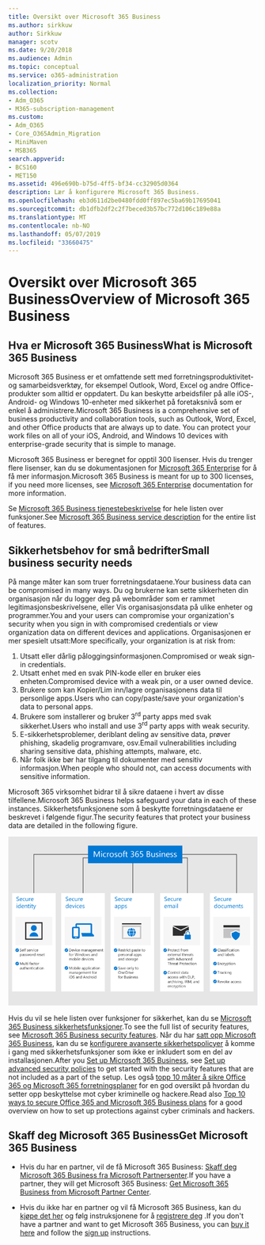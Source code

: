 ```yaml
---
title: Oversikt over Microsoft 365 Business
ms.author: sirkkuw
author: Sirkkuw
manager: scotv
ms.date: 9/20/2018
ms.audience: Admin
ms.topic: conceptual
ms.service: o365-administration
localization_priority: Normal
ms.collection:
- Adm_O365
- M365-subscription-management
ms.custom:
- Adm_O365
- Core_O365Admin_Migration
- MiniMaven
- MSB365
search.appverid:
- BCS160
- MET150
ms.assetid: 496e690b-b75d-4ff5-bf34-cc32905d0364
description: Lær å konfigurere Microsoft 365 Business.
ms.openlocfilehash: eb3d611d2be0480fdd0ff897ec5ba69b17695041
ms.sourcegitcommit: db1dfb2df2c2f7beced3b57bc772d106c189e88a
ms.translationtype: MT
ms.contentlocale: nb-NO
ms.lasthandoff: 05/07/2019
ms.locfileid: "33660475"
---
```

# <a name="overview-of-microsoft-365-business"></a><span data-ttu-id="39293-103">Oversikt over Microsoft 365 Business</span><span class="sxs-lookup"><span data-stu-id="39293-103">Overview of Microsoft 365 Business</span></span>

## <a name="what-is-microsoft-365-business"></a><span data-ttu-id="39293-104">Hva er Microsoft 365 Business</span><span class="sxs-lookup"><span data-stu-id="39293-104">What is Microsoft 365 Business</span></span>

<span data-ttu-id="39293-p101">Microsoft 365 Business er et omfattende sett med forretningsproduktivitet- og samarbeidsverktøy, for eksempel Outlook, Word, Excel og andre Office-produkter som alltid er oppdatert. Du kan beskytte arbeidsfiler på alle iOS-, Android- og Windows 10-enheter med sikkerhet på foretaksnivå som er enkel å administrere.</span><span class="sxs-lookup"><span data-stu-id="39293-p101">Microsoft 365 Business is a comprehensive set of business productivity and collaboration tools, such as Outlook, Word, Excel, and other Office products that are always up to date. You can protect your work files on all of your iOS, Android, and Windows 10 devices with enterprise-grade security that is simple to manage.</span></span>
  
<span data-ttu-id="39293-107">Microsoft 365 Business er beregnet for opptil 300 lisenser. Hvis du trenger flere lisenser, kan du se dokumentasjonen for [Microsoft 365 Enterprise](https://go.microsoft.com/fwlink/p/?linkid=860986) for å få mer informasjon.</span><span class="sxs-lookup"><span data-stu-id="39293-107">Microsoft 365 Business is meant for up to 300 licenses, if you need more licenses, see [Microsoft 365 Enterprise](https://go.microsoft.com/fwlink/p/?linkid=860986) documentation for more information.</span></span>

<span data-ttu-id="39293-108">Se [Microsoft 365 Business tjenestebeskrivelse](https://docs.microsoft.com/office365/servicedescriptions/microsoft-365-business-service-description) for hele listen over funksjoner.</span><span class="sxs-lookup"><span data-stu-id="39293-108">See [Microsoft 365 Business service description](https://docs.microsoft.com/office365/servicedescriptions/microsoft-365-business-service-description) for the entire list of features.</span></span>
  
## <a name="small-business-security-needs"></a><span data-ttu-id="39293-109">Sikkerhetsbehov for små bedrifter</span><span class="sxs-lookup"><span data-stu-id="39293-109">Small business security needs</span></span>

<span data-ttu-id="39293-110">På mange måter kan som truer forretningsdataene.</span><span class="sxs-lookup"><span data-stu-id="39293-110">Your business data can be compromised in many ways.</span></span> <span data-ttu-id="39293-111">Du og brukerne kan sette sikkerheten din organisasjon når du logger deg på webområder som er rammet legitimasjonsbeskrivelsene, eller Vis organisasjonsdata på ulike enheter og programmer.</span><span class="sxs-lookup"><span data-stu-id="39293-111">You and your users can compromise your organization's security when you sign in with compromised credentials or view organization data on different devices and applications.</span></span> <span data-ttu-id="39293-112">Organisasjonen er mer spesielt utsatt:</span><span class="sxs-lookup"><span data-stu-id="39293-112">More specifically, your organization is at risk from:</span></span>

1. <span data-ttu-id="39293-113">Utsatt eller dårlig påloggingsinformasjonen.</span><span class="sxs-lookup"><span data-stu-id="39293-113">Compromised or weak sign-in credentials.</span></span>
2. <span data-ttu-id="39293-114">Utsatt enhet med en svak PIN-kode eller en bruker eies enheten.</span><span class="sxs-lookup"><span data-stu-id="39293-114">Compromised device with a weak pin, or a user owned device.</span></span>
3. <span data-ttu-id="39293-115">Brukere som kan Kopier/Lim inn/lagre organisasjonens data til personlige apps.</span><span class="sxs-lookup"><span data-stu-id="39293-115">Users who can copy/paste/save your organization's data to personal apps.</span></span>
4. <span data-ttu-id="39293-116">Brukere som installerer og bruker 3<sup>rd</sup> party apps med svak sikkerhet.</span><span class="sxs-lookup"><span data-stu-id="39293-116">Users who install and use 3<sup>rd</sup> party apps with weak security.</span></span>
5. <span data-ttu-id="39293-117">E-sikkerhetsproblemer, deriblant deling av sensitive data, prøver phishing, skadelig programvare, osv.</span><span class="sxs-lookup"><span data-stu-id="39293-117">Email vulnerabilities including sharing sensitive data, phishing attempts, malware, etc.</span></span>
6. <span data-ttu-id="39293-118">Når folk ikke bør har tilgang til dokumenter med sensitiv informasjon.</span><span class="sxs-lookup"><span data-stu-id="39293-118">When people who should not, can access documents with sensitive information.</span></span>

<span data-ttu-id="39293-119">Microsoft 365 virksomhet bidrar til å sikre dataene i hvert av disse tilfellene.</span><span class="sxs-lookup"><span data-stu-id="39293-119">Microsoft 365 Business helps safeguard your data in each of these instances.</span></span> <span data-ttu-id="39293-120">Sikkerhetsfunksjonene som å beskytte forretningsdataene er beskrevet i følgende figur.</span><span class="sxs-lookup"><span data-stu-id="39293-120">The security features that protect your business data are detailed in the following figure.</span></span>

![Figur som viser hvordan M365B beskytter din virksomhet.](media/m365businessvalueadd.png)

<span data-ttu-id="39293-122">Hvis du vil se hele listen over funksjoner for sikkerhet, kan du se [Microsoft 365 Business sikkerhetsfunksjoner](security-features.md).</span><span class="sxs-lookup"><span data-stu-id="39293-122">To see the full list of security features, see [Microsoft 365 Business security features](security-features.md).</span></span> <span data-ttu-id="39293-123">Når du har [satt opp Microsoft 365 Business](set-up.md), kan du se [konfigurere avanserte sikkerhetspolicyer](set-up-advanced-security.md) å komme i gang med sikkerhetsfunksjoner som ikke er inkludert som en del av installasjonen.</span><span class="sxs-lookup"><span data-stu-id="39293-123">After you [Set up Microsoft 365 Business](set-up.md), see [Set up advanced security policies](set-up-advanced-security.md) to get started with the security features that are not included as a part of the setup.</span></span> <span data-ttu-id="39293-124">Les også [topp 10 måter å sikre Office 365 og Microsoft 365 forretningsplaner](https://docs.microsoft.com/office365/admin/security-and-compliance/secure-your-business-data) for en god oversikt på hvordan du setter opp beskyttelse mot cyber kriminelle og hackere.</span><span class="sxs-lookup"><span data-stu-id="39293-124">Read also [Top 10 ways to secure Office 365 and Microsoft 365 Business plans](https://docs.microsoft.com/office365/admin/security-and-compliance/secure-your-business-data) for a good overview on how to set up protections against cyber criminals and hackers.</span></span>

## <a name="get-microsoft-365-business"></a><span data-ttu-id="39293-125">Skaff deg Microsoft 365 Business</span><span class="sxs-lookup"><span data-stu-id="39293-125">Get Microsoft 365 Business</span></span>

- <span data-ttu-id="39293-126">Hvis du har en partner, vil de få Microsoft 365 Business: [Skaff deg Microsoft 365 Business fra Microsoft Partnersenter](get-microsoft-365-business.md#get-microsoft-365-business-from-microsoft-partner-center).</span><span class="sxs-lookup"><span data-stu-id="39293-126">If you have a partner, they will get Microsoft 365 Business: [Get Microsoft 365 Business from Microsoft Partner Center](get-microsoft-365-business.md#get-microsoft-365-business-from-microsoft-partner-center).</span></span>

- <span data-ttu-id="39293-127">Hvis du ikke har en partner og vil få Microsoft 365 Business, kan du [kjøpe det her](https://www.microsoft.com/microsoft-365/business) og følg instruksjonene for å [registrere deg](sign-up.md) .</span><span class="sxs-lookup"><span data-stu-id="39293-127">If you don't have a partner and want to get Microsoft 365 Business, you can [buy it here](https://www.microsoft.com/microsoft-365/business) and follow the [sign up](sign-up.md) instructions.</span></span>